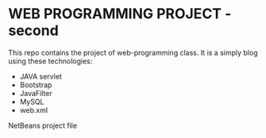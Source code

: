 WEB PROGRAMMING PROJECT - second
=========

This repo contains the project of web-programming class. It is a simply blog using these technologies:

- JAVA servlet
- Bootstrap
- JavaFilter
- MySQL
- web.xml


NetBeans project file
